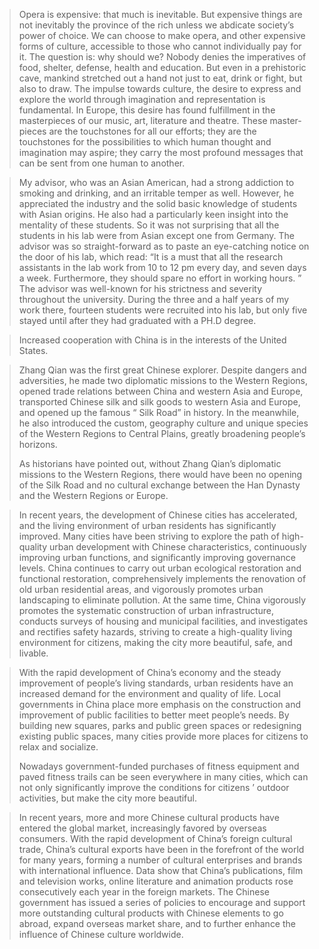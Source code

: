 > Opera is expensive: that much is inevitable. But expensive things are not inevitably the province of the rich unless we abdicate society’s power of choice. We can choose to make opera, and other expensive forms of culture, accessible to those who cannot individually pay for it. The question is: why should we? Nobody denies the imperatives of food, shelter, defense, health and education. But even in a prehistoric cave, mankind stretched out a hand not just to eat, drink or fight, but also to draw. The impulse towards culture, the desire to express and explore the world through imagination and representation is fundamental. In Europe, this desire has found fulfillment in the masterpieces of our music, art, literature and theatre. These master-pieces are the touchstones for all our efforts; they are the touchstones for the possibilities to which human thought and imagination may aspire; they carry the most profound messages that can be sent from one human to another.



> My advisor, who was an Asian American, had a strong addiction to smoking and drinking, and an irritable temper as well. However, he appreciated the industry and the solid basic knowledge of students with Asian origins. He also had a particularly keen insight into the mentality of these students. So it was not surprising that all the students in his lab were from Asian except one from Germany. The advisor was so straight-forward as to paste an eye-catching notice on the door of his lab, which read: “It is a must that all the research assistants in the lab work from 10 to 12 pm every day, and seven days a week. Furthermore, they should spare no effort in working hours. ” The advisor was well-known for his strictness and severity throughout the university. During the three and a half years of my work there, fourteen students were recruited into his lab, but only five stayed until after they had graduated with a PH.D degree.
>



> Increased cooperation with China is in the interests of the United States.  



> Zhang  Qian  was  the  first  great  Chinese  explorer. Despite dangers and adversities, he made two diplomatic missions to the Western Regions, opened trade relations between China and western Asia and Europe, transported Chinese silk and silk goods to western Asia and Europe, and opened up the famous “ Silk Road” in history. In the meanwhile,  he  also  introduced  the  custom,  geography culture  and  unique  species  of  the  Western  Regions  to Central Plains, greatly broadening people’s horizons.
>
> As historians have pointed out, without Zhang Qian’s diplomatic missions to the Western Regions, there would have been no opening of the  Silk Road and no cultural exchange  between  the  Han  Dynasty   and  the  Western Regions or Europe.



> In recent years, the development of Chinese cities has accelerated, and the living environment of urban residents has significantly improved. Many cities have been  striving to explore  the  path  of high-quality  urban  development  with Chinese   characteristics,   continuously   improving   urban functions, and significantly improving governance levels. China continues  to  carry  out  urban  ecological  restoration  and functional  restoration,   comprehensively   implements  the renovation  of old urban  residential  areas,  and  vigorously promotes urban landscaping to eliminate pollution. At the same time, China vigorously promotes the systematic construction of urban infrastructure, conducts surveys of housing and municipal facilities, and investigates and rectifies safety hazards, striving to create a high-quality living environment for citizens, making the city more beautiful, safe, and livable.



> With the rapid development of China’s economy and the  steady  improvement  of  people’s  living  standards, urban   residents   have   an   increased   demand   for   the environment  and  quality  of  life.  Local  governments  in China  place  more  emphasis  on  the  construction  and improvement of public facilities to better meet people’s needs. By building new squares, parks and public green spaces or redesigning existing public spaces, many cities provide more places  for  citizens  to relax  and  socialize.
>
> Nowadays    government-funded    purchases    of   fitness equipment    and   paved    fitness    trails    can   be    seen everywhere    in   many    cities,   which    can   not    only significantly improve the conditions for citizens ’ outdoor activities, but make the city more beautiful.



> In recent years, more and more Chinese cultural products have entered the global market, increasingly favored  by  overseas  consumers.  With  the  rapid development of China’s foreign cultural trade, China’s cultural exports have been in the forefront of the world for many years, forming a number of cultural enterprises and brands  with  international  influence.  Data  show  that China’s publications, film and television works, online literature and animation products rose consecutively each year in the foreign markets. The Chinese government has issued a series of policies to encourage and support more outstanding cultural products with Chinese elements to go abroad, expand overseas market  share, and to further enhance the influence of Chinese culture worldwide.



































